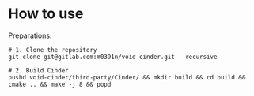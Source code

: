 # How to use

Preparations:

    # 1. Clone the repository
    git clone git@gitlab.com:m0391n/void-cinder.git --recursive
    
    # 2. Build Cinder
    pushd void-cinder/third-party/Cinder/ && mkdir build && cd build && cmake .. && make -j 8 && popd